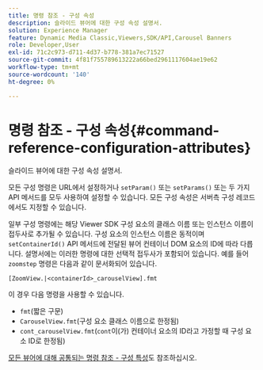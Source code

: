 ```yaml
---
title: 명령 참조 - 구성 속성
description: 슬라이드 뷰어에 대한 구성 속성 설명서.
solution: Experience Manager
feature: Dynamic Media Classic,Viewers,SDK/API,Carousel Banners
role: Developer,User
exl-id: 71c2c973-d711-4d37-b778-381a7ec71527
source-git-commit: 4f81f755789613222a66bed2961117604ae19e62
workflow-type: tm+mt
source-wordcount: '140'
ht-degree: 0%

---
```


# 명령 참조 - 구성 속성{#command-reference-configuration-attributes}

슬라이드 뷰어에 대한 구성 속성 설명서.

모든 구성 명령은 URL에서 설정하거나 `setParam()` 또는 `setParams()` 또는 두 가지 API 메서드를 모두 사용하여 설정할 수 있습니다. 모든 구성 속성은 서버측 구성 레코드에서도 지정할 수 있습니다.

일부 구성 명령에는 해당 Viewer SDK 구성 요소의 클래스 이름 또는 인스턴스 이름이 접두사로 추가될 수 있습니다. 구성 요소의 인스턴스 이름은 동적이며 `setContainerId()` API 메서드에 전달된 뷰어 컨테이너 DOM 요소의 ID에 따라 다릅니다. 설명서에는 이러한 명령에 대한 선택적 접두사가 포함되어 있습니다. 예를 들어 `zoomstep` 명령은 다음과 같이 문서화되어 있습니다.

`[ZoomView.|<containerId>_carouselView].fmt`

이 경우 다음 명령을 사용할 수 있습니다.

* `fmt`(짧은 구문)
* `CarouselView.fmt`(구성 요소 클래스 이름으로 한정됨)
* `cont_carouselView.fmt`(`cont`이(가) 컨테이너 요소의 ID라고 가정할 때 구성 요소 ID로 한정됨)

[모든 뷰어에 대해 공통되는 명령 참조 - 구성 특성](../../../r-html5-viewer-20-cmdref-configattrib/r-html5-viewer-20-cmdref-configattrib.md#concept-850e0f2c49b949deb7cfbfd330d329bd)도 참조하십시오.
